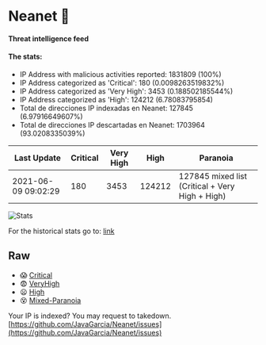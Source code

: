 # Neanet :hocho:
#### Threat intelligence feed
#### The stats:

- IP Address with malicious activities reported: 1831809 (100%)
- IP Address categorized as 'Critical':  180 (0.0098263519832%)
- IP Address categorized as 'Very High':  3453 (0.188502185544%)
- IP Address categorized as 'High':  124212 (6.78083795854)
- Total de direcciones IP indexadas en Neanet:  127845 (6.97916649607%)
- Total de direcciones IP descartadas en Neanet:  1703964 (93.0208335039%)

| Last Update | Critical | Very High | High | Paranoia |
| --- | --- | --- | --- | --- |
| 2021-06-09 09:02:29 | 180 | 3453 | 124212 | 127845 mixed list (Critical + Very High + High)|

![Stats](https://docs.google.com/spreadsheets/d/e/2PACX-1vSnaNMIXVabIpDJjufMlzH7poXnshF3mgd8Is1g9ytUEzVsP5my4Trn8f-xkoLLQ38xpL3HtmUexLo6/pubchart?oid=501124687&format=image)

For the historical stats go to: [link](/stats.csv)
## Raw
- :scream: [Critical](https://raw.githubusercontent.com/JavaGarcia/Neanet/master/blacklists/neanet_critical.txt)
- :fearful: [VeryHigh](https://raw.githubusercontent.com/JavaGarcia/Neanet/master/blacklists/neanet_veryHigh.txtt)
- :frowning: [High](https://raw.githubusercontent.com/JavaGarcia/Neanet/master/blacklists/neanet_high.txt)
- :dizzy_face: [Mixed-Paranoia](https://raw.githubusercontent.com/JavaGarcia/Neanet/master/blacklists/neanet_all.txt)


Your IP is indexed? You may request to takedown. [https://github.com/JavaGarcia/Neanet/issues](https://github.com/JavaGarcia/Neanet/issues)









































































































































































































































































































































































































































































































































































































































































































































































































































































































































































































































































































































































































































































































































































































































































































































































































































































































































































































































































































































































































































































































































































































































































































































































































































































































































































































































































































































































































































































































































































































































































































































































































































































































































































































































































































































































































































































































































































































































































































































































































































































































































































































































































































































































































































































































































































































































































































































































































































































































































































































































































































































































































































































































































































































































































































































































































































































































































































































































































































































































































































































































































































































































































































































































































































































































































































































































































































































































































































































































































































































































































































